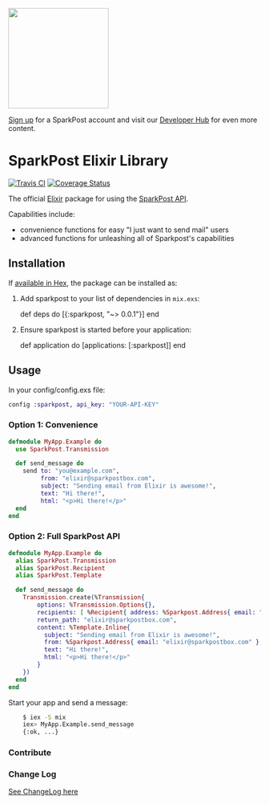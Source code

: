 <a href="https://www.sparkpost.com"><img src="https://www.sparkpost.com/sites/default/files/attachments/SparkPost_Logo_2-Color_Gray-Orange_RGB.svg" width="200px"/></a>

[Sign up](https://app.sparkpost.com/sign-up?src=Dev-Website&sfdcid=70160000000pqBb) for a SparkPost account and visit our [Developer Hub](https://developers.sparkpost.com) for even more content.

# SparkPost Elixir Library

[![Travis CI](https://travis-ci.org/SparkPost/elixir-sparkpost.svg?branch=master)](https://travis-ci.org/SparkPost/elixir-sparkpost) [![Coverage Status](https://coveralls.io/repos/SparkPost/elixir-sparkpost/badge.svg?branch=master&service=github)](https://coveralls.io/github/SparkPost/elixir-sparkpost?branch=master)

The official [Elixir](http://elixir-lang.org/) package for using the [SparkPost API](https://www.sparkpost.com/api).

Capabilities include:
 - convenience functions for easy "I just want to send mail" users
 - advanced functions for unleashing all of Sparkpost's capabilities

## Installation

If [available in Hex](https://hex.pm/docs/publish), the package can be installed as:

  1. Add sparkpost to your list of dependencies in `mix.exs`:

        def deps do
          [{:sparkpost, "~> 0.0.1"}]
        end

  2. Ensure sparkpost is started before your application:

        def application do
          [applications: [:sparkpost]]
        end

## Usage

In your config/config.exs file:

```elixir
config :sparkpost, api_key: "YOUR-API-KEY"
```

### Option 1: Convenience

```elixir
defmodule MyApp.Example do
  use SparkPost.Transmission

  def send_message do
    send to: "you@example.com",
         from: "elixir@sparkpostbox.com",
         subject: "Sending email from Elixir is awesome!",
         text: "Hi there!",
         html: "<p>Hi there!</p>"
  end
end
```

### Option 2: Full SparkPost API

```elixir
defmodule MyApp.Example do
  alias SparkPost.Transmission
  alias SparkPost.Recipient
  alias SparkPost.Template

  def send_message do
    Transmission.create(%Transmission{
        options: %Transmission.Options{},
        recipients: [ %Recipient{ address: %Sparkpost.Address{ email: "your@example.com" }} ],
        return_path: "elixir@sparkpostbox.com",
        content: %Template.Inline{
          subject: "Sending email from Elixir is awesome!",
          from: %Sparkpost.Address{ email: "elixir@sparkpostbox.com" },
          text: "Hi there!",
          html: "<p>Hi there!</p>"
        }
    })
  end
end
```

Start your app and send a message:

```bash
    $ iex -S mix
    iex> MyApp.Example.send_message
    {:ok, ...}
```

### Contribute

### Change Log

[See ChangeLog here](CHANGELOG.md)
